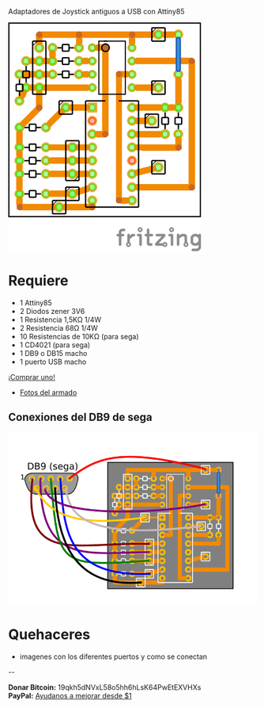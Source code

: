 Adaptadores de Joystick antiguos a USB con Attiny85

![Adaptador de Joystick sega o family game](img/joystick_sega_funcional_pcb.png)

Requiere
========

* 1 Attiny85
* 2 Diodos zener 3V6
* 1 Resistencia 1,5KΩ 1/4W 
* 2 Resistencia 68Ω 1/4W
* 10 Resistencias de 10KΩ (para sega)
* 1 CD4021 (para sega)
* 1 DB9 o DB15 macho
* 1 puerto USB macho

<a href="https://maquinaslibres.noblogs.org/joystick-retros/">¡Comprar uno!</a>

* [Fotos del armado](https://maquinaslibres.noblogs.org/kit-de-armado-de-digijoystick/)

Conexiones del DB9 de sega
--------------------------

![DB9](img/db9_sega.png)

Quehaceres
==========

* imagenes con los diferentes puertos y como se conectan

-- 

**Donar Bitcoin:** 19qkh5dNVxL58o5hh6hLsK64PwEtEXVHXs    
**PayPal:** [Ayudanos a mejorar desde $1](https://www.paypal.com/cgi-bin/webscr?cmd=_s-xclick&hosted_button_id=JMFARRBCYTFG8)

